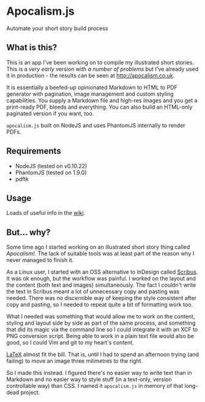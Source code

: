Apocalism.js
=====

Automate your short story build process

What is this?
----

This is an app I've been working on to compile my illustrated short stories.
This is a _very early_ version with _a number of problems_ but I've already used it in production - the results can be seen at http://apocalism.co.uk.

It is essentially a beefed-up opinionated Markdown to HTML to PDF generator with pagination, image management and custom styling capabilities.
You supply a Markdown file and high-res images and you get a print-ready PDF, bleeds and everything.
You can also build an HTML-only paginated version if you want, too.

`apocalism.js` built on NodeJS and uses PhantomJS internally to render PDFs.

Requirements
----

- NodeJS (tested on v0.10.22)
- PhantomJS (tested on 1.9.0)
- pdftk

Usage
----

Loads of useful info in the [wiki](https://github.com/andrey-p/apocalism-js/wiki).

But... why?
----

Some time ago I started working on an illustrated short story thing called *Apocalism!*.
The lack of suitable tools was at least part of the reason why I never managed to finish it.

As a Linux user, I started with an OSS alternative to InDesign called [Scribus](http://scribus.net/canvas/Scribus).
It was ok enough, but the workflow was painful.
I worked on the layout and the content (both text and images) simultaneously.
The fact I couldn't write the text in Scribus meant a lot of unnecessary copy and pasting was needed.
There was no discernible way of keeping the style consistent after copy and pasting, so I needed to repeat quite a bit of formatting work too.

What I needed was something that would allow me to work on the content, styling and layout side by side as part of the same process, and something that did its magic via the command line so I could integrate it with an XCF to PNG conversion script.
Being able to work in a plain text file would also be good, so I could Vim and git to my heart's content.

[LaTeX](http://latex-project.org/) almost fit the bill.
That is, until I had to spend an afternoon trying (and failing) to move an image three milimetres to the right.

So I made this instead.
I figured there's no easier way to write text than in Markdown and no easier way to style stuff (in a text-only, version controllable way) than CSS.
I named it `apocalism.js` in memory of that long-dead project.
